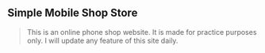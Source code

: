 ## Simple Mobile Shop Store   
> This is an online phone shop website. It is made for practice purposes only. I will update any feature of this site daily.
